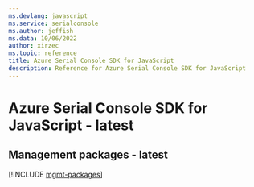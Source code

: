 ```yaml
---
ms.devlang: javascript
ms.service: serialconsole
ms.author: jeffish
ms.data: 10/06/2022
author: xirzec
ms.topic: reference
title: Azure Serial Console SDK for JavaScript
description: Reference for Azure Serial Console SDK for JavaScript
---
```

# Azure Serial Console SDK for JavaScript - latest

## Management packages - latest
[!INCLUDE [mgmt-packages](serial-console-mgmt-index.md)]